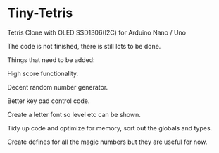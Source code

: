 # Tiny-Tetris
Tetris Clone with OLED SSD1306(I2C) for Arduino Nano / Uno

The code is not finished, there is still lots to be done.

Things that need to be added:

High score functionality.

Decent random number generator.

Better key pad control code.

Create a letter font so level etc can be shown.

Tidy up code and optimize for memory, sort out the globals and types.

Create defines for all the magic numbers but they are useful for now.

